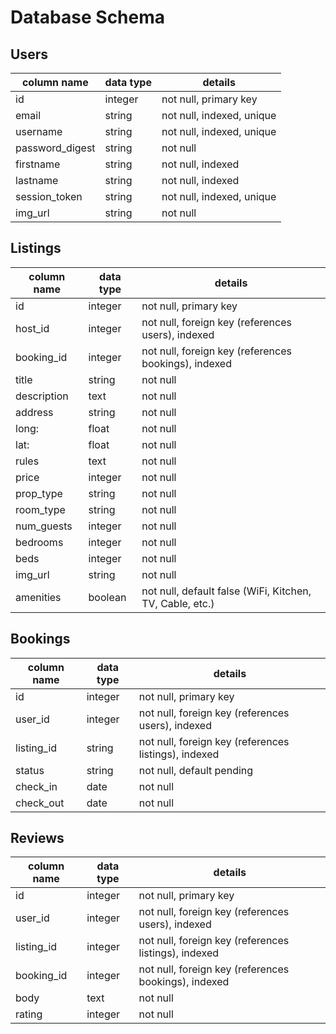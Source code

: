 # Database Schema

## Users

column name     | data type | details
----------------|-----------|-----------------------
id              | integer   | not null, primary key
email           | string    | not null, indexed, unique
username        | string    | not null, indexed, unique
password_digest | string    | not null
firstname       | string    | not null, indexed
lastname        | string    | not null, indexed
session_token   | string    | not null, indexed, unique
img_url         | string    | not null

## Listings

column name     | data type | details
----------------|-----------|-----------------------
id              | integer   | not null, primary key
host_id         | integer   | not null, foreign key (references users), indexed
booking_id      | integer   | not null, foreign key (references bookings), indexed
title           | string    | not null
description     | text      | not null
address         | string    | not null
long:           | float     | not null
lat:            | float     | not null
rules           | text      | not null
price           | integer   | not null
prop_type       | string    | not null
room_type       | string    | not null
num_guests      | integer   | not null
bedrooms        | integer   | not null
beds            | integer   | not null
img_url         | string    | not null
amenities       | boolean   | not null, default false (WiFi, Kitchen, TV, Cable, etc.)

## Bookings

column name     | data type | details
----------------|-----------|-----------------------
id              | integer   | not null, primary key
user_id         | integer   | not null, foreign key (references users), indexed
listing_id      | string    | not null, foreign key (references listings), indexed
status          | string    | not null, default pending
check_in        | date      | not null
check_out       | date      | not null

## Reviews

column name     | data type | details
----------------|-----------|-----------------------
id              | integer   | not null, primary key
user_id         | integer   | not null, foreign key (references users), indexed
listing_id      | integer   | not null, foreign key (references listings), indexed
booking_id      | integer   | not null, foreign key (references bookings), indexed
body            | text      | not null
rating          | integer   | not null